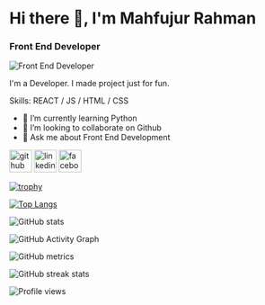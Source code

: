 


# Hi there 👋, I'm Mahfujur Rahman
### Front End Developer

![Front End Developer](https://scontent.fdac116-1.fna.fbcdn.net/v/t39.30808-6/273767595_269868768599578_5350553958324183648_n.jpg?_nc_cat=108&ccb=1-5&_nc_sid=09cbfe&_nc_eui2=AeG-7GIf1Ji98-WtuHpAnJCsEPmKrgQWiKkQ-YquBBaIqWZ1EETg_ZGMyqwBSZFco3bThs-J4Wnb44ukiIz8R-tQ&_nc_ohc=4HmO88DXeOMAX86W3TE&_nc_ht=scontent.fdac116-1.fna&oh=00_AT8ZPV4sYQln9Rl_gEsdXuFxiYtH6RDsp6Ja-EwPF_M1Mw&oe=621D6920)


I'm a Developer. I made project just for fun.

Skills:  REACT / JS / HTML / CSS

- 🌱 I’m currently learning Python 
- 👯 I’m looking to collaborate on Github 
- 💬 Ask me about Front End Development 


[<img src='https://cdn.jsdelivr.net/npm/simple-icons@3.0.1/icons/github.svg' alt='github' height='40'>](https://github.com/mahfujurr29)   [<img src='https://cdn.jsdelivr.net/npm/simple-icons@3.0.1/icons/linkedin.svg' alt='linkedin' height='40'>](https://www.linkedin.com/in/mahfujur-rahman-022a8222b/)  [<img src='https://cdn.jsdelivr.net/npm/simple-icons@3.0.1/icons/facebook.svg' alt='facebook' height='40'>](https://www.facebook.com/mahfujurr29)  

[![trophy](https://github-profile-trophy.vercel.app/?username=mahfujurr29)](https://github.com/ryo-ma/github-profile-trophy)

[![Top Langs](https://github-readme-stats.vercel.app/api/top-langs/?username=mahfujurr29)](https://github.com/anuraghazra/github-readme-stats)

![GitHub stats](https://github-readme-stats.vercel.app/api?username=mahfujurr29&show_icons=true&count_private=true)  

![GitHub Activity Graph](https://activity-graph.herokuapp.com/graph?username=mahfujurr29)  

![GitHub metrics](https://metrics.lecoq.io/mahfujurr29)  

![GitHub streak stats](https://github-readme-streak-stats.herokuapp.com/?user=mahfujurr29)  

![Profile views](https://gpvc.arturio.dev/mahfujurr29)  
